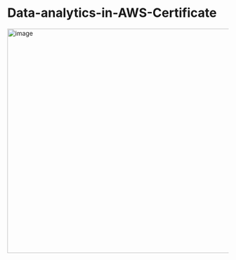# Data-analytics-in-AWS-Certificate
<img width="511" alt="image" src="https://user-images.githubusercontent.com/92674021/214625341-dc1e3969-f8d9-4f76-a509-b9c1e35c90bb.png">
